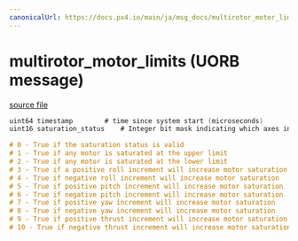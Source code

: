 ```yaml
---
canonicalUrl: https://docs.px4.io/main/ja/msg_docs/multirotor_motor_limits
---
```


# multirotor_motor_limits (UORB message)



[source file](https://github.com/PX4/PX4-Autopilot/blob/release/1.13/msg/multirotor_motor_limits.msg)

```c
uint64 timestamp        # time since system start (microseconds)
uint16 saturation_status    # Integer bit mask indicating which axes in the control mixer are saturated

# 0 - True if the saturation status is valid
# 1 - True if any motor is saturated at the upper limit
# 2 - True if any motor is saturated at the lower limit
# 3 - True if a positive roll increment will increase motor saturation
# 4 - True if negative roll increment will increase motor saturation
# 5 - True if positive pitch increment will increase motor saturation
# 6 - True if negative pitch increment will increase motor saturation
# 7 - True if positive yaw increment will increase motor saturation
# 8 - True if negative yaw increment will increase motor saturation
# 9 - True if positive thrust increment will increase motor saturation
# 10 - True if negative thrust increment will increase motor saturation

```
